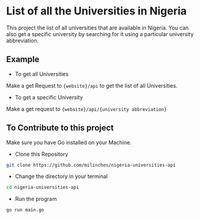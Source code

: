 # List of all the Universities in Nigeria

This project the list of all universities that are available in Nigeria. You can also get a specific university by searching for it using a particular university abbreviation. 

## Example

- To get all Universities

Make a get Request to `{website}/api` to get the list of all Universities.

- To get a specific University

Make a get request to `{website}/api/{university abbreviation}`

## To Contribute to this project

Make sure you have Go installed on your Machine.

* Clone this Repository

```bash
git clone https://github.com/milinches/nigeria-universities-api
```

* Change the directory in your terminal

```bash
cd nigeria-universities-api
```

* Run the program

```bash
go run main.go
```


